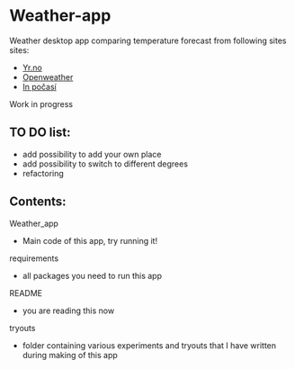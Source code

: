 # Weather-app

Weather desktop app comparing temperature forecast from following sites sites:

<ul>
<li><a href = "https://www.yr.no/en">Yr.no</a></li>
<li><a href = "https://openweathermap.org/">Openweather</a></li>
<li><a href = "https://www.in-pocasi.cz/">In počasí</a></li>
</ul>


Work in progress

## TO DO list:
<ul>
<li>add possibility to add your own place</li>
<li>add possibility to switch to different degrees</li>
<li>refactoring</li>
</ul>


## Contents:

<h7>Weather_app</h7>
<ul><li>Main code of this app, try running it!</li></ul>
<h7>requirements</h7>
<ul><li>all packages you need to run this app</li></ul>
<h7>README</h7>
<ul><li>you are reading this now</li></ul>
<h7>tryouts</h7>
<ul><li>folder containing various experiments and tryouts that I have written during making of this app</li></ul>